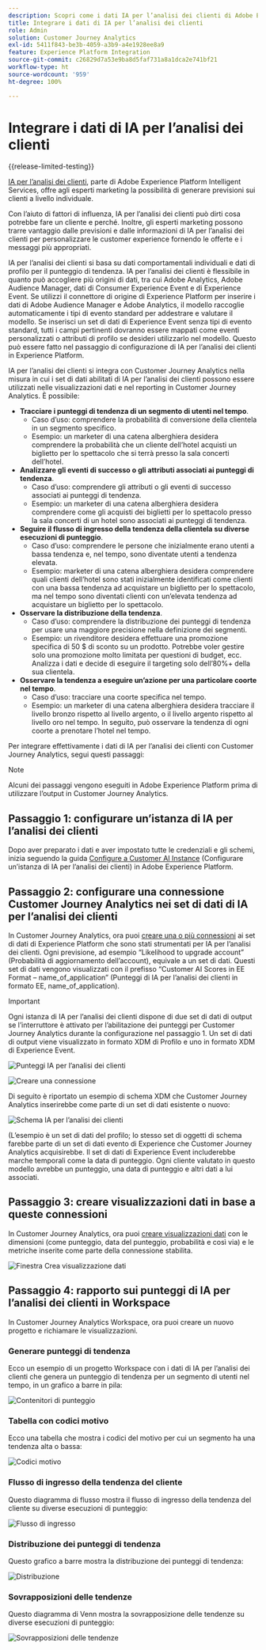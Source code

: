 ```yaml
---
description: Scopri come i dati IA per l’analisi dei clienti di Adobe Experience Platform si integrano con Workspace in Customer Journey Analytics.
title: Integrare i dati di IA per l’analisi dei clienti
role: Admin
solution: Customer Journey Analytics
exl-id: 5411f843-be3b-4059-a3b9-a4e1928ee8a9
feature: Experience Platform Integration
source-git-commit: c26829d7a53e9ba8d5faf731a8a1dca2e741bf21
workflow-type: ht
source-wordcount: '959'
ht-degree: 100%

---
```


# Integrare i dati di IA per l’analisi dei clienti

{{release-limited-testing}}

[IA per l’analisi dei clienti](https://experienceleague.adobe.com/docs/experience-platform/intelligent-services/customer-ai/overview.html?lang=it), parte di Adobe Experience Platform Intelligent Services, offre agli esperti marketing la possibilità di generare previsioni sui clienti a livello individuale.

Con l’aiuto di fattori di influenza, IA per l’analisi dei clienti può dirti cosa potrebbe fare un cliente e perché. Inoltre, gli esperti marketing possono trarre vantaggio dalle previsioni e dalle informazioni di IA per l’analisi dei clienti per personalizzare le customer experience fornendo le offerte e i messaggi più appropriati.

IA per l’analisi dei clienti si basa su dati comportamentali individuali e dati di profilo per il punteggio di tendenza. IA per l’analisi dei clienti è flessibile in quanto può accogliere più origini di dati, tra cui Adobe Analytics, Adobe Audience Manager, dati di Consumer Experience Event e di Experience Event. Se utilizzi il connettore di origine di Experience Platform per inserire i dati di Adobe Audience Manager e Adobe Analytics, il modello raccoglie automaticamente i tipi di evento standard per addestrare e valutare il modello. Se inserisci un set di dati di Experience Event senza tipi di evento standard, tutti i campi pertinenti dovranno essere mappati come eventi personalizzati o attributi di profilo se desideri utilizzarlo nel modello. Questo può essere fatto nel passaggio di configurazione di IA per l’analisi dei clienti in Experience Platform.

IA per l’analisi dei clienti si integra con Customer Journey Analytics nella misura in cui i set di dati abilitati di IA per l’analisi dei clienti possono essere utilizzati nelle visualizzazioni dati e nel reporting in Customer Journey Analytics. È possibile:

* **Tracciare i punteggi di tendenza di un segmento di utenti nel tempo**.
   * Caso d’uso: comprendere la probabilità di conversione della clientela in un segmento specifico.
   * Esempio: un marketer di una catena alberghiera desidera comprendere la probabilità che un cliente dell’hotel acquisti un biglietto per lo spettacolo che si terrà presso la sala concerti dell’hotel.
* **Analizzare gli eventi di successo o gli attributi associati ai punteggi di tendenza**.
   * Caso d’uso: comprendere gli attributi o gli eventi di successo associati ai punteggi di tendenza.
   * Esempio: un marketer di una catena alberghiera desidera comprendere come gli acquisti dei biglietti per lo spettacolo presso la sala concerti di un hotel sono associati ai punteggi di tendenza.
* **Seguire il flusso di ingresso della tendenza della clientela su diverse esecuzioni di punteggio**.
   * Caso d’uso: comprendere le persone che inizialmente erano utenti a bassa tendenza e, nel tempo, sono diventate utenti a tendenza elevata.
   * Esempio: marketer di una catena alberghiera desidera comprendere quali clienti dell’hotel sono stati inizialmente identificati come clienti con una bassa tendenza ad acquistare un biglietto per lo spettacolo, ma nel tempo sono diventati clienti con un’elevata tendenza ad acquistare un biglietto per lo spettacolo.
* **Osservare la distribuzione della tendenza**.
   * Caso d’uso: comprendere la distribuzione dei punteggi di tendenza per usare una maggiore precisione nella definizione dei segmenti.
   * Esempio: un rivenditore desidera effettuare una promozione specifica di 50 $ di sconto su un prodotto. Potrebbe voler gestire solo una promozione molto limitata per questioni di budget, ecc. Analizza i dati e decide di eseguire il targeting solo dell’80%+ della sua clientela.
* **Osservare la tendenza a eseguire un’azione per una particolare coorte nel tempo**.
   * Caso d’uso: tracciare una coorte specifica nel tempo.
   * Esempio: un marketer di una catena alberghiera desidera tracciare il livello bronzo rispetto al livello argento, o il livello argento rispetto al livello oro nel tempo. In seguito, può osservare la tendenza di ogni coorte a prenotare l’hotel nel tempo.

Per integrare effettivamente i dati di IA per l’analisi dei clienti con Customer Journey Analytics, segui questi passaggi:

>[!NOTE]
>
>Alcuni dei passaggi vengono eseguiti in Adobe Experience Platform prima di utilizzare l’output in Customer Journey Analytics.


## Passaggio 1: configurare un’istanza di IA per l’analisi dei clienti

Dopo aver preparato i dati e aver impostato tutte le credenziali e gli schemi, inizia seguendo la guida [Configure a Customer AI Instance](https://experienceleague.adobe.com/docs/experience-platform/intelligent-services/customer-ai/user-guide/configure.html?lang=it) (Configurare un’istanza di IA per l’analisi dei clienti) in Adobe Experience Platform.

## Passaggio 2: configurare una connessione Customer Journey Analytics nei set di dati di IA per l’analisi dei clienti

In Customer Journey Analytics, ora puoi [creare una o più connessioni](/help/connections/create-connection.md) ai set di dati di Experience Platform che sono stati strumentati per IA per l’analisi dei clienti. Ogni previsione, ad esempio “Likelihood to upgrade account” (Probabilità di aggiornamento dell’account), equivale a un set di dati. Questi set di dati vengono visualizzati con il prefisso “Customer AI Scores in EE Format – name_of_application” (Punteggi di IA per l’analisi dei clienti in formato EE, name_of_application).

>[!IMPORTANT]
>
>Ogni istanza di IA per l’analisi dei clienti dispone di due set di dati di output se l’interruttore è attivato per l’abilitazione dei punteggi per Customer Journey Analytics durante la configurazione nel passaggio 1. Un set di dati di output viene visualizzato in formato XDM di Profilo e uno in formato XDM di Experience Event.

![Punteggi IA per l’analisi dei clienti](assets/cai-scores.png)

![Creare una connessione](assets/create-conn.png)

Di seguito è riportato un esempio di schema XDM che Customer Journey Analytics inserirebbe come parte di un set di dati esistente o nuovo:

![Schema IA per l’analisi dei clienti](assets/cai-schema.png)

(L’esempio è un set di dati del profilo; lo stesso set di oggetti di schema farebbe parte di un set di dati evento di Experience che Customer Journey Analytics acquisirebbe. Il set di dati di Experience Event includerebbe marche temporali come la data di punteggio. Ogni cliente valutato in questo modello avrebbe un punteggio, una data di punteggio e altri dati a lui associati.

## Passaggio 3: creare visualizzazioni dati in base a queste connessioni

In Customer Journey Analytics, ora puoi [creare visualizzazioni dati](/help/data-views/create-dataview.md) con le dimensioni (come punteggio, data del punteggio, probabilità e così via) e le metriche inserite come parte della connessione stabilita.

![Finestra Crea visualizzazione dati](assets/create-dataview.png)

## Passaggio 4: rapporto sui punteggi di IA per l’analisi dei clienti in Workspace

In Customer Journey Analytics Workspace, ora puoi creare un nuovo progetto e richiamare le visualizzazioni.

### Generare punteggi di tendenza

Ecco un esempio di un progetto Workspace con i dati di IA per l’analisi dei clienti che genera un punteggio di tendenza per un segmento di utenti nel tempo, in un grafico a barre in pila:

![Contenitori di punteggio](assets/workspace-scores.png)

### Tabella con codici motivo

Ecco una tabella che mostra i codici del motivo per cui un segmento ha una tendenza alta o bassa:

![Codici motivo](assets/reason-codes.png)

### Flusso di ingresso della tendenza del cliente

Questo diagramma di flusso mostra il flusso di ingresso della tendenza del cliente su diverse esecuzioni di punteggio:

![Flusso di ingresso](assets/flow.png)

### Distribuzione dei punteggi di tendenza

Questo grafico a barre mostra la distribuzione dei punteggi di tendenza:

![Distribuzione](assets/distribution.png)

### Sovrapposizioni delle tendenze

Questo diagramma di Venn mostra la sovrapposizione delle tendenze su diverse esecuzioni di punteggio:

![Sovrapposizioni delle tendenze](assets/venn.png)
